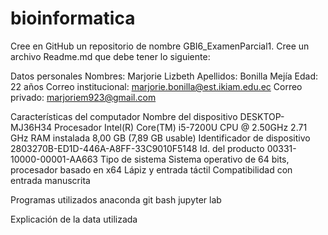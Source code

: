 # bioinformatica
Cree en GitHub un repositorio de nombre GBI6_ExamenParcial1.
Cree un archivo Readme.md que debe tener lo siguiente:

Datos personales
Nombres: Marjorie Lizbeth 
Apellidos: Bonilla Mejía 
Edad: 22 años 
Correo institucional: marjorie.bonilla@est.ikiam.edu.ec 
Correo privado: marjoriem923@gmail.com

Características del computador
Nombre del dispositivo	DESKTOP-MJ36H34
Procesador	Intel(R) Core(TM) i5-7200U CPU @ 2.50GHz   2.71 GHz
RAM instalada	8,00 GB (7,89 GB usable)
Identificador de dispositivo	2803270B-ED1D-446A-A8FF-33C9010F5148
Id. del producto	00331-10000-00001-AA663
Tipo de sistema	Sistema operativo de 64 bits, procesador basado en x64
Lápiz y entrada táctil	Compatibilidad con entrada manuscrita

Programas utilizados
anaconda
git bash
jupyter lab

Explicación de la data utilizada
